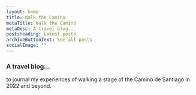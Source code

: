 ```yaml
---
layout: home
title: Walk the Camino
metaTitle: Walk the Camino
metaDesc: A travel blog..
postsHeading: Latest posts
archiveButtonText: See all posts
socialImage: ""
---
```

### A travel blog... 

to journal my experiences of walking a stage of the Camino de Santiago in 2022 and beyond.